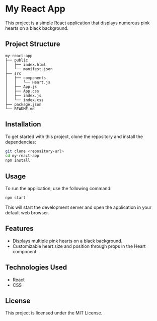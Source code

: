 # My React App

This project is a simple React application that displays numerous pink hearts on a black background.

## Project Structure

```
my-react-app
├── public
│   ├── index.html
│   └── manifest.json
├── src
│   ├── components
│   │   └── Heart.js
│   ├── App.js
│   ├── App.css
│   ├── index.js
│   └── index.css
├── package.json
└── README.md
```

## Installation

To get started with this project, clone the repository and install the dependencies:

```bash
git clone <repository-url>
cd my-react-app
npm install
```

## Usage

To run the application, use the following command:

```bash
npm start
```

This will start the development server and open the application in your default web browser.

## Features

- Displays multiple pink hearts on a black background.
- Customizable heart size and position through props in the Heart component.

## Technologies Used

- React
- CSS

## License

This project is licensed under the MIT License.